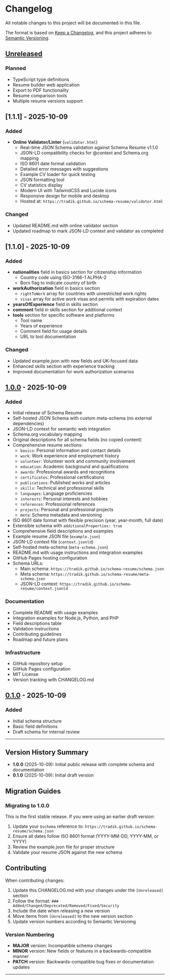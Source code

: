 # Changelog

All notable changes to this project will be documented in this file.

The format is based on [Keep a Changelog](https://keepachangelog.com/en/1.0.0/),
and this project adheres to [Semantic Versioning](https://semver.org/spec/v2.0.0.html).

## [Unreleased]

### Planned
- TypeScript type definitions
- Resume builder web application
- Export to PDF functionality
- Resume comparison tools
- Multiple resume versions support

## [1.1.1] - 2025-10-09

### Added
- **Online Validator/Linter** (`validator.html`)
  - Real-time JSON Schema validation against Schema Resume v1.1.0
  - JSON-LD compatibility checks for @context and Schema.org mapping
  - ISO 8601 date format validation
  - Detailed error messages with suggestions
  - Example CV loader for quick testing
  - JSON formatting tool
  - CV statistics display
  - Modern UI with TailwindCSS and Lucide icons
  - Responsive design for mobile and desktop
  - Hosted at: `https://tradik.github.io/schema-resume/validator.html`

### Changed
- Updated README.md with online validator section
- Updated roadmap to mark JSON-LD context and validator as completed

## [1.1.0] - 2025-10-09

### Added
- **nationalities** field in basics section for citizenship information
  - Country code using ISO-3166-1 ALPHA-2
  - Born flag to indicate country of birth
- **workAuthorization** field in basics section
  - `rightToWork` array for countries with unrestricted work rights
  - `visas` array for active work visas and permits with expiration dates
- **yearsOfExperience** field in skills section
- **comment** field in skills section for additional context
- **tools** section for specific software and platforms
  - Tool name
  - Years of experience
  - Comment field for usage details
  - URL to tool documentation

### Changed
- Updated example.json with new fields and UK-focused data
- Enhanced skills section with experience tracking
- Improved documentation for work authorization scenarios

## [1.0.0] - 2025-10-09

### Added
- Initial release of Schema Resume
- Self-hosted JSON Schema with custom meta-schema (no external dependencies)
- JSON-LD context for semantic web integration
- Schema.org vocabulary mapping
- Original descriptions for all schema fields (no copied content)
- Comprehensive resume sections:
  - `basics`: Personal information and contact details
  - `work`: Work experience and employment history
  - `volunteer`: Volunteer work and community involvement
  - `education`: Academic background and qualifications
  - `awards`: Professional awards and recognitions
  - `certificates`: Professional certifications
  - `publications`: Published works and articles
  - `skills`: Technical and professional skills
  - `languages`: Language proficiencies
  - `interests`: Personal interests and hobbies
  - `references`: Professional references
  - `projects`: Personal and professional projects
  - `meta`: Schema metadata and versioning
- ISO 8601 date format with flexible precision (year, year-month, full date)
- Extensible schema with `additionalProperties: true`
- Comprehensive field descriptions and examples
- Example resume JSON file (`example.json`)
- JSON-LD context file (`context.jsonld`)
- Self-hosted meta-schema (`meta-schema.json`)
- README.md with usage instructions and integration examples
- GitHub Pages hosting configuration
- Schema URLs:
  - Main schema: `https://tradik.github.io/schema-resume/schema.json`
  - Meta schema: `https://tradik.github.io/schema-resume/meta-schema.json`
  - JSON-LD context: `https://tradik.github.io/schema-resume/context.jsonld`

### Documentation
- Complete README with usage examples
- Integration examples for Node.js, Python, and PHP
- Field descriptions table
- Validation instructions
- Contributing guidelines
- Roadmap and future plans

### Infrastructure
- GitHub repository setup
- GitHub Pages configuration
- MIT License
- Version tracking with CHANGELOG.md

## [0.1.0] - 2025-10-09

### Added
- Initial schema structure
- Basic field definitions
- Draft schema for internal review

---

## Version History Summary

- **1.0.0** (2025-10-09): Initial public release with complete schema and documentation
- **0.1.0** (2025-10-09): Initial draft version

## Migration Guides

### Migrating to 1.0.0

This is the first stable release. If you were using an earlier draft version:

1. Update your `$schema` reference to: `https://tradik.github.io/schema-resume/schema.json`
2. Ensure all dates follow ISO 8601 format (YYYY-MM-DD, YYYY-MM, or YYYY)
3. Review the example.json file for proper structure
4. Validate your resume JSON against the new schema

## Contributing

When contributing changes:

1. Update this CHANGELOG.md with your changes under the `[Unreleased]` section
2. Follow the format: `### Added/Changed/Deprecated/Removed/Fixed/Security`
3. Include the date when releasing a new version
4. Move items from `[Unreleased]` to the new version section
5. Update version numbers according to Semantic Versioning

### Version Numbering

- **MAJOR** version: Incompatible schema changes
- **MINOR** version: New fields or features in a backwards-compatible manner
- **PATCH** version: Backwards-compatible bug fixes or documentation updates

---

[Unreleased]: https://github.com/tradik/schema-resume/compare/v1.0.0...HEAD
[1.0.0]: https://github.com/tradik/schema-resume/releases/tag/v1.0.0
[0.1.0]: https://github.com/tradik/schema-resume/releases/tag/v0.1.0
